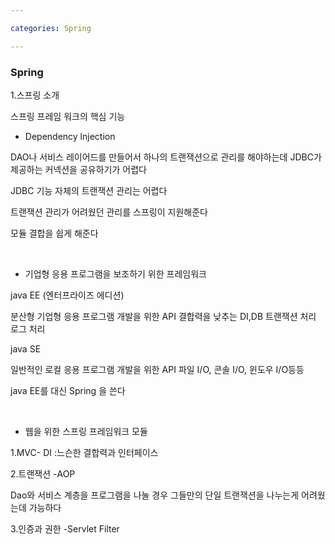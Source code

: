 ```yaml
---

categories: Spring

---
```



### Spring

1.스프링 소개

스프링 프레임 워크의 핵심 기능 


- Dependency lnjection


DAO나 서비스 레이어드를 만들어서 하나의 트랜잭션으로 관리를 해야하는데 JDBC가 제공하는 커넥션을 공유하기가 어렵다 

JDBC 기능 자체의 트랜잭션 관리는 어렵다 

트랜잭션 관리가 어려웠던 관리를 스프링이 지원해준다 

모듈 결합을 쉽게 해준다 

&nbsp;

- 기업형 응용 프로그램을 보조하기 위한 프레임워크 

java EE (엔터프라이즈 에디션)

분산형 기업형 응용 프로그램 개발을 위한 API
결합력을 낮추는 DI,DB 트랜잭션 처리 로그 처리


java SE

일반적인 로컬 응용 프로그램 개발을 위한 API
파일 I/O, 콘솔 I/O, 윈도우 I/O등등 


java EE를 대신 Spring 을 쓴다 


&nbsp;


- 웹을 위한 스프링 프레임워크 모듈

1.MVC- DI :느슨한 결합력과 인터페이스  

2.트랜잭션 -AOP 

Dao와 서비스 계층을 프로그램을 나눌 경우 그들만의 단일 트랜잭션을 나누는게 어려웠는데 가능하다 

3.인증과 권한 -Servlet Filter












